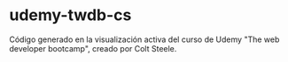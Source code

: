 # udemy-twdb-cs
Código generado en la visualización activa del curso de Udemy "The web developer bootcamp", creado por Colt Steele.
